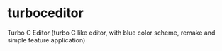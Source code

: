 # turboceditor
Turbo C Editor (turbo C like editor, with blue color scheme, remake and simple feature application)
